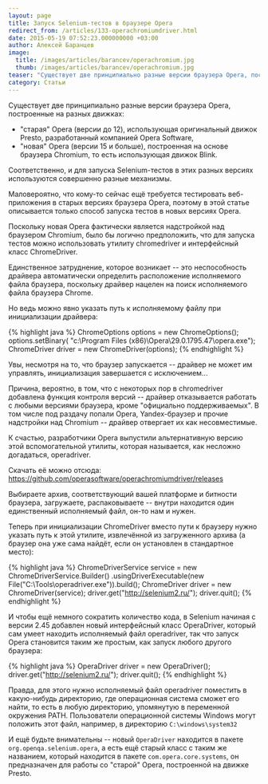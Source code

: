 ```yaml
---
layout: page
title: Запуск Selenium-тестов в браузере Opera
redirect_from: /articles/133-operachromiumdriver.html
date: 2015-05-19 07:52:23.000000000 +03:00
author: Алексей Баранцев
image:
  title: /images/articles/barancev/operachromium.jpg
  thumb: /images/articles/barancev/operachromium.jpg
teaser: "Существует две принципиально разные версии браузера Opera, построенные на разных движках: \"старая\" Opera (версии до 12), использующая оригинальный движок Presto, разработанный компанией Opera Software, \"новая\" Opera (версии 15 и больше), построенная на основе браузера Chromium, то есть использующая движок Blink. Соответственно, и для запуска Selenium-тестов в этих разных версиях используются совершенно разные механизмы. Маловероятно, что кому-то сейчас ещё требуется тестировать веб-приложения в старых версиях браузера Opera, поэтому в этой статье описывается только способ запуска тестов в новых версиях Opera"
category: Статьи
---
```

Существует две принципиально разные версии браузера Opera, построенные на разных движках:

* "старая" Opera (версии до 12), использующая оригинальный движок Presto, разработанный компанией Opera Software,
* "новая" Opera (версии 15 и больше), построенная на основе браузера Chromium, то есть использующая движок Blink.

Соответственно, и для запуска Selenium-тестов в этих разных версиях используются совершенно разные механизмы.

Маловероятно, что кому-то сейчас ещё требуется тестировать веб-приложения в старых версиях браузера Opera, поэтому в этой статье описывается только способ запуска тестов в новых версиях Opera.

Поскольку новая Opera фактически является надстройкой над браузером Chromium, было бы логично предположить, что для запуска тестов можно использовать утилиту chromedriver и интерфейсный класс ChromeDriver.

Единственное затруднение, которое возникает -- это неспособность драйвера автоматически определить расположение исполняемого файла браузера, поскольку драйвер нацелен на поиск исполняемого файла браузера Chrome.

Но ведь можно явно указать путь к исполняемому файлу при инициализации драйвера:

{% highlight java %}
ChromeOptions options = new ChromeOptions();
options.setBinary(
  "c:\\Program Files (x86)\\Opera\\29.0.1795.47\\opera.exe");
ChromeDriver driver = new ChromeDriver(options);
{% endhighlight %}

Увы, несмотря на то, что браузер запускается -- драйвер не может им управлять, инициализация завершается с исключением...

Причина, вероятно, в том, что с некоторых пор в chromedriver добавлена функция контроля версий -- драйвер отказывается работать с любыми версиями браузера, кроме "официально поддерживаемых". В том числе под раздачу попали Opera, Yandex-браузер и прочие надстройки над Chromium -- драйвер отвергает их как несовместимые.

К счастью, разработчики Opera выпустили альтернативную версию этой вспомогательной утилиты, которая называется, как несложно догадаться, operadriver.

Скачать её можно отсюда: <https://github.com/operasoftware/operachromiumdriver/releases>

Выбираете архив, соответствующий вашей платформе и битности браузера, загружаете, распаковываете -- внутри находится один единственный исполняемый файл, он-то нам и нужен.

Теперь при инициализации ChromeDriver вместо пути к браузеру нужно указать путь к этой утилите, извлечённой из загруженного архива (а браузер она уже сама найдёт, если он установлен в стандартное место):

{% highlight java %}
ChromeDriverService service = new ChromeDriverService.Builder()
  .usingDriverExecutable(new File("C:\\Tools\\operadriver.exe")).build();
ChromeDriver driver = new ChromeDriver(service);
driver.get("http://selenium2.ru/");
driver.quit();
{% endhighlight %}

И чтобы ещё немного сократить количество кода, в Selenium начиная с версии 2.45 добавлен новый интерфейсный класс OperaDriver, который сам умеет находить исполняемый файл operadriver, так что запуск Opera становится таким же простым, как запуск любого другого браузера:

{% highlight java %}
OperaDriver driver = new OperaDriver();
driver.get("http://selenium2.ru/");
driver.quit();
{% endhighlight %}

Правда, для этого нужно исполняемый файл operadriver поместить в какую-нибудь директорию, где операционная система сможет его найти, то есть в любую директорию, упомянутую в переменной окружения PATH. Пользователи операционной системы Windows могут положить этот файл, например, в директорию `C:\windows\system32`

И ещё будьте внимательны -- новый `OperaDriver` находится в пакете `org.openqa.selenium.opera`, а есть ещё старый класс с таким же названием, который находится в пакете `com.opera.core.systems`, он предназначен для работы со "старой" Opera, построенной на движке Presto.
